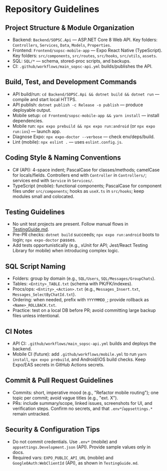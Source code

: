 # Repository Guidelines

## Project Structure & Module Organization
- Backend: `Backend/SOPSC.Api` — ASP.NET Core 8 Web API. Key folders: `Controllers`, `Services`, `Data`, `Models`, `Properties`.
- Frontend: `Frontend/sopsc-mobile-app` — Expo React Native (TypeScript). Key folders: `src/components`, `src/routes`, `src/hooks`, `src/utils`, `assets`.
- SQL: `SQL/*` — schema, stored-proc scripts, and backups.
- CI: `.github/workflows/main_sopsc-api.yml` builds/publishes the API.

## Build, Test, and Development Commands
- API build/run: `cd Backend/SOPSC.Api && dotnet build && dotnet run` — compile and start local HTTPS.
- API publish: `dotnet publish -c Release -o publish` — produce deployable output.
- Mobile setup: `cd Frontend/sopsc-mobile-app && yarn install` — install dependencies.
- Mobile run: `npx expo prebuild && npx expo run:android` (or `npx expo run:ios`) — launch app.
- Diagnose Expo: `npx expo-doctor --verbose` — check env/deps/build.
- Lint (mobile): `npx eslint .` — uses `eslint.config.js`.

## Coding Style & Naming Conventions
- C# (API): 4-space indent; PascalCase for classes/methods; camelCase for locals/fields. Controllers end with `Controller` in `Controllers/`; services end with `Service` in `Services/`.
- TypeScript (mobile): functional components; PascalCase for component files under `src/components`; hooks as `useX.ts` in `src/hooks`; keep modules small and colocated.

## Testing Guidelines
- No unit test projects are present. Follow manual flows in [TestingGuide.md](TestingGuide.md).
- Pre-PR checks: `dotnet build` succeeds; `npx expo run:android` boots to login; `npx expo-doctor` passes.
- Add tests opportunistically (e.g., xUnit for API; Jest/React Testing Library for mobile) when introducing complex logic.

## SQL Script Naming
- Folders: group by domain (e.g., `SQL/Users`, `SQL/Messages/GroupChats`).
- Tables: `<Entity>_TABLE.txt` (schema with PK/FK/indexes).
- Procs/ops: `<Entity>_<Action>.txt` (e.g., `Messages_Insert.txt`, `Messages_SelectByChatId.txt`).
- Ordering: when needed, prefix with `YYYYMMDD_`; provide rollback as `<Name>_ROLLBACK.txt`.
- Practice: test on a local DB before PR; avoid committing large backup files unless intentional.

## CI Notes
- API CI: `.github/workflows/main_sopsc-api.yml` builds and deploys the backend.
- Mobile CI (future): add `.github/workflows/mobile.yml` to run `yarn install`, `npx expo prebuild`, and Android/iOS build checks. Keep Expo/EAS secrets in GitHub Actions secrets.

## Commit & Pull Request Guidelines
- Commits: short, imperative mood (e.g., "Refactor mobile routing"); one topic per commit; avoid vague titles (e.g., "ext. X").
- PRs: include summary/scope, linked issues, screenshots for UI, and verification steps. Confirm no secrets, and that `.env*`/`appsettings.*` remain untracked.

## Security & Configuration Tips
- Do not commit credentials. Use `.env*` (mobile) and `appsettings.Development.json` (API). Provide sample values only in docs.
- Required vars: `EXPO_PUBLIC_API_URL` (mobile) and `GoogleOAuth:WebClientId` (API), as shown in `TestingGuide.md`.
